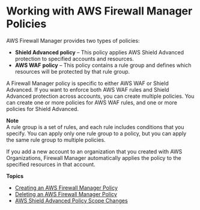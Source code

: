# Working with AWS Firewall Manager Policies<a name="working-with-policies"></a>

AWS Firewall Manager provides two types of policies: 
+ **Shield Advanced policy** – This policy applies AWS Shield Advanced protection to specified accounts and resources\.
+ **AWS WAF** **policy** – This policy contains a rule group and defines which resources will be protected by that rule group\. 

 A Firewall Manager policy is specific to either AWS WAF or Shield Advanced\. If you want to enforce both AWS WAF rules and Shield Advanced protection across accounts, you can create multiple policies\. You can create one or more policies for AWS WAF rules, and one or more policies for Shield Advanced\.

**Note**  
A rule group is a set of rules, and each rule includes conditions that you specify\. You can apply only one rule group to a policy, but you can apply the same rule group to multiple policies\.

If you add a new account to an organization that you created with AWS Organizations, Firewall Manager automatically applies the policy to the specified resources in that account\. 

**Topics**
+ [Creating an AWS Firewall Manager Policy](create-policy.md)
+ [Deleting an AWS Firewall Manager Policy](policy-deleting.md)
+ [AWS Shield Advanced Policy Scope Changes](policy-scope-changes.md)